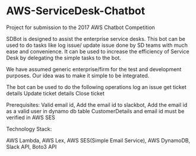 # AWS-ServiceDesk-Chatbot
Project for submission to the 2017 AWS Chatbot Competition

SDBot is designed to assist the enterprise service desks. This bot can be used to do tasks like log issue/ update issue done by SD teams with much ease and convenience. It can be used to increase the efficiency of Service Desk by delegating the simple tasks to the bot. 



We have assumed generic enterprise/firm for the test and development purposes. Our idea was to make it simple to be integrated. 



The bot can be used to do the following operations
log an issue
get ticket details
Update ticket details
Close ticket

Prerequisites:
Valid email id,
Add the email id to slackbot,
Add the email id as a valid user in dynamo db table CustomerDetails and email id must be verified in AWS SES


Technology Stack:

AWS Lambda,
AWS Lex,
AWS SES(Simple Email Service),
AWS DynamoDB,
Slack API,
Boto3 API

